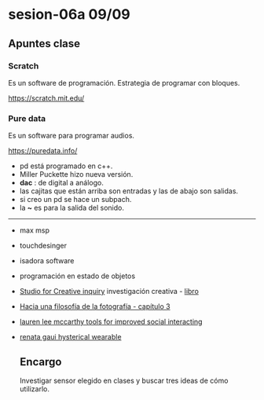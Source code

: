 # sesion-06a 09/09

## Apuntes clase

### Scratch 

Es un software de programación. Estrategia de programar con bloques.
  
<https://scratch.mit.edu/>

### Pure data

Es un software para programar audios.
  
<https://puredata.info/>

- pd está programado en c++.
- Miller Puckette hizo nueva versión.
- **dac** : de digital a análogo.
- las cajitas que están arriba son entradas y las de abajo son salidas.
- si creo un pd se hace un subpach.
- la **~** es para la salida del sonido.
  
---

- max msp
- touchdesinger
- isadora software
- programación en estado de objetos
- [Studio for Creative inquiry](https://studioforcreativeinquiry.org/) investigación creativa - [libro](https://drive.google.com/file/d/1nINNHaT2K8J4e0vC1CEPemVNpAJVJPi5/view?usp=drive_link)
- [Hacia una filosofía de la fotografía - capítulo 3](https://monoskop.org/images/8/8d/Flusser_Vilem_Hacia_una_filosofia_de_la_fotografia.pdf)
- [lauren lee mccarthy tools for improved social interacting](https://get-lauren.net/Tools-for-Improved-Social-Interacting)
- [renata gaui hysterical wearable](https://vimeo.com/215600031?fl=pl&fe=sh)

  ## Encargo

  Investigar sensor elegido en clases y buscar tres ideas de cómo utilizarlo.
